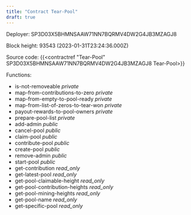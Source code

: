 ```yaml
---
title: "Contract Tear-Pool"
draft: true
---
```

Deployer: SP3D03X5BHMNSAAW71NN7BQRMV4DW2G4JB3MZAGJ8


 



Block height: 93543 (2023-01-31T23:24:36.000Z)

Source code: {{<contractref "Tear-Pool" SP3D03X5BHMNSAAW71NN7BQRMV4DW2G4JB3MZAGJ8 Tear-Pool>}}

Functions:

* is-not-removeable _private_
* map-from-contributions-to-zero _private_
* map-from-empty-to-pool-ready _private_
* map-from-list-of-zeros-to-tear-won _private_
* payout-rewards-to-pool-owners _private_
* prepare-pool-list _private_
* add-admin _public_
* cancel-pool _public_
* claim-pool _public_
* contribute-pool _public_
* create-pool _public_
* remove-admin _public_
* start-pool _public_
* get-contribution _read_only_
* get-latest-pool _read_only_
* get-pool-claimable-height _read_only_
* get-pool-contribution-heights _read_only_
* get-pool-mining-heights _read_only_
* get-pool-name _read_only_
* get-specific-pool _read_only_
